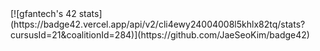 <div>[![gfantech's 42 stats](https://badge42.vercel.app/api/v2/cli4ewy24004008l5khlx82tq/stats?cursusId=21&coalitionId=284)](https://github.com/JaeSeoKim/badge42)</div>

